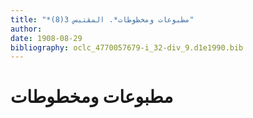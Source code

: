 ```yaml
---
title: "*مطبوعات ومخطوطات*. المقتبس 3(8)"
author: 
date: 1908-08-29
bibliography: oclc_4770057679-i_32-div_9.d1e1990.bib
---
```




#  مطبوعات ومخطوطات 

